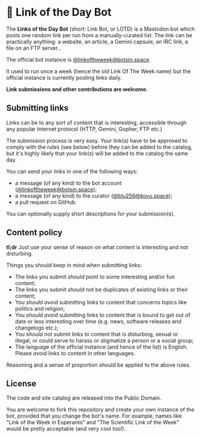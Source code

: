# 🔗 Link of the Day Bot
The **Links of the Day Bot** (short: Link Bot, or LOTD) is a Mastodon bot which posts one random link per run from a manually-curated list. The link can be practically anything: a website, an article, a Gemini capsule,  an IRC link, a file on an FTP server...

The official bot instance is [@linkoftheweek@botsin.space](https://botsin.space/@linkoftheweek).

It used to run once a week (hence the old Link Of The Week name) but the official instance is currently posting links daily.

**Link submissions and other contributions are welcome.**

## Submitting links
Links can be to any sort of content that is interesting, accessible through any popular Internet protocol (HTTP, Gemini, Gopher, FTP etc.)

The submission process is very easy. Your link(s) have to be approved to comply with the rules (see below) before they can be added to the catalog, but it's highly likely that your link(s) will be added to the catalog the same day.

You can send your links in one of the following ways:
- a message (of any kind) to the bot account ([@linkoftheweek@botsin.space](https://botsin.space/@linkoftheweek));
- a message (of any kind) to the curator ([@blu256@koyu.space](https://koyu.space/@blu256));
- a pull request on GitHub.

You can optionally supply short descriptions for your submission(s).

## Content policy
**tl;dr** Just use your sense of reason on what content is interesting and not disturbing.

Things you should keep in mind when submitting links:

* The links you submit *should* point to some interesting and/or fun content;
* The links you submit *should* not be duplicates of existing links or their content;
* You *should avoid* submitting links to content that concerns topics like politics and religion;
* You *should avoid* submitting links to content that is bound to get out of date or less interesting over time (e.g. news, software releases and changelogs etc.);
* You *should not* submit links to content that is disturbing, sexual or illegal, or could serve to harass or stigmatize a person or a social group;
* The language of the official instance (and hence of the list) is English. Please *avoid* links to content in other languages.

Reasoning and a sense of proportion should be applied to the above rules.

## License
The code and site catalog are released into the Public Domain.

You are welcome to fork this repository and create your own instance of the bot, provided that you change the bot's name. For example, names like "Link of the Week in Esperanto" and "The Scientific Link of the Week" would be pretty acceptable (and very cool too!).
